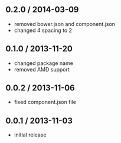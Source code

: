 0.2.0 / 2014-03-09
------------------
* removed bower.json and component.json
* changed 4 spacing to 2

0.1.0 / 2013-11-20
------------------
* changed package name 
* removed AMD support

0.0.2 / 2013-11-06
------------------
* fixed component.json file

0.0.1 / 2013-11-03
------------------
* initial release